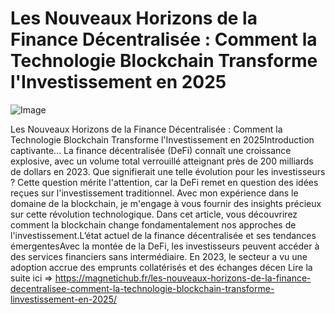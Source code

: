 # Les Nouveaux Horizons de la Finance Décentralisée : Comment la Technologie Blockchain Transforme l'Investissement en 2025

![Image](https://images.pexels.com/photos/730547/pexels-photo-730547.jpeg?auto=compress&cs=tinysrgb&h=650&w=940)

Les Nouveaux Horizons de la Finance Décentralisée : Comment la Technologie Blockchain Transforme l'Investissement en 2025Introduction captivante... La finance décentralisée (DeFi) connaît une croissance explosive, avec un volume total verrouillé atteignant près de 200 milliards de dollars en 2023. Que signifierait une telle évolution pour les investisseurs ? Cette question mérite l'attention, car la DeFi remet en question des idées reçues sur l'investissement traditionnel. Avec mon expérience dans le domaine de la blockchain, je m'engage à vous fournir des insights précieux sur cette révolution technologique. Dans cet article, vous découvrirez comment la blockchain change fondamentalement nos approches de l'investissement.L’état actuel de la finance décentralisée et ses tendances émergentesAvec la montée de la DeFi, les investisseurs peuvent accéder à des services financiers sans intermédiaire. En 2023, le secteur a vu une adoption accrue des emprunts collatérisés et des échanges décen Lire la suite ici => https://magnetichub.fr/les-nouveaux-horizons-de-la-finance-decentralisee-comment-la-technologie-blockchain-transforme-linvestissement-en-2025/
